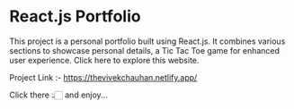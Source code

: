# React.js Portfolio

This project is a personal portfolio built using React.js. It combines various sections to showcase personal details, a Tic Tac Toe game for enhanced user experience.
Click here to explore this website.

Project Link :- https://thevivekchauhan.netlify.app/

Click there 👆🏻 and enjoy...



